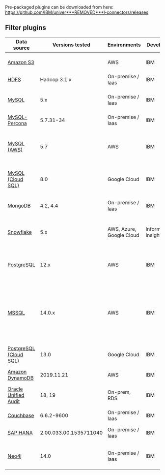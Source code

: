 Pre-packaged plugins can be downloaded from here: https://github.com/IBM/univer***REMOVED***l-connectors/releases

## Filter plugins

| Data source                                                               | Versions tested | Environments             | Developer            | Supported inputs               | Notes                         |
| ------------------------------------------------------------------------- | --------------- | ------------------------ | -------------------- | ------------------------------ | ----------------------------- |
| [Amazon S3](../filter-plugin/logstash-filter-s3-guardium/README.md)          |                 | AWS                      | IBM                  | CloudWatch (pull), SQS (pull)  |                               |
| [HDFS](../filter-plugin/logstash-filter-hdfs-guardium/README.md)          | Hadoop 3.1.x    | On-premise / Iaas        | IBM                  | Filebeat (push)                |  |
| [MySQL](../filter-plugin/logstash-filter-mysql-guardium/README.md)        | 5.x             | On-premise / Iaas        | IBM                  | Syslog (push), Filebeat (push) |    |
| [MySQL-Percona](../filter-plugin/logstash-filter-mysql-percona-guardium/README.md)        | 5.7.31-34             | On-premise / Iaas        | IBM                  | Filebeat (push) |                      |
| [MySQL (AWS)](../filter-plugin/logstash-filter-mysql-aws-guardium/README.md) |    5.7           | AWS | IBM | CloudWatch (pull)   | Installs required (on GDP only) [json_encode](https://www.elastic.co/guide/en/logstash-versioned-plugins/current/v3.0.3-plugins-filters-json_encode.html) filter plug-in. |
| [MySQL (Cloud SQL)](../filter-plugin/logstash-filter-pubsub-mysql-guardium/README.md)| 8.0             | Google Cloud        | IBM                  | Pub/Sub (pull) |         **Guardium Data Protection only**             |
| [MongoDB](../filter-plugin/logstash-filter-mongodb-guardium/README.md)    | 4.2, 4.4        | On-premise / Iaas        | IBM                  | Syslog (push), Filebeat (push) |                               |
| [Snowflake](https://github.com/infoinsights/guardium-snowflake-uc-filter) | 5.x             | AWS, Azure, Google Cloud | Information Insights | JDBC (pull)                    | **Guardium Data Protection only** |
| [PostgreSQL](../filter-plugin/logstash-filter-postgres-guardium/PostgresOverCloudWatchPackage/README.md) | 12.x | AWS | IBM | CloudWatch (pull)   | Installs required (on GDP only) [json_encode](https://www.elastic.co/guide/en/logstash-versioned-plugins/current/v3.0.3-plugins-filters-json_encode.html) filter plug-in. |
| [MSSQL](../filter-plugin/logstash-filter-mssql-guardium/MssqlOverJdbcPackage/README.md) | 14.0.x | AWS | IBM | CloudWatch (pull)   | **Guardium Data Protection only**.<br />Installs required [json_encode](https://www.elastic.co/guide/en/logstash-versioned-plugins/current/v3.0.3-plugins-filters-json_encode.html) filter plug-in. |
|  [PostgreSQL (Cloud SQL)](../filter-plugin/logstash-filter-pubsub-postgresql-guardium/README.md)| 13.0             | Google Cloud        | IBM                  | Pub/Sub (pull) |         **Guardium Data Protection only**             |
| [Amazon DynamoDB](../filter-plugin/logstash-filter-dynamodb-guardium/README.md) | 2019.11.21 | AWS | IBM | CloudWatch (pull)   |  |
| [Oracle Unified Audit](../filter-plugin/logstash-filter-oua-guardium/README.md)    | 18, 19 | On-prem, RDS                 | IBM      | Oracle Unified Audit (pull) | **Guardium Data Protection only** |
| [Couchbase](../filter-plugin/logstash-filter-couchbasedb-guardium/README.md)    | 6.6.2-9600        | On-premise / Iaas        | IBM    		| Filebeat (push) |  |
| [SAP HANA](../filter-plugin/logstash-filter-***REMOVED***phana-guardium/README.md)    | 2.00.033.00.1535711040        | On-premise / Iaas        | IBM    		| Filebeat (push), JDBC (pull) |  |
| [Neo4j](../filter-plugin/logstash-filter-neo4j-guardium/README.md)    | 14.0        | On-premise / Iaas        | IBM    		| Filebeat (push) | **Guardium Data Protection only** |

